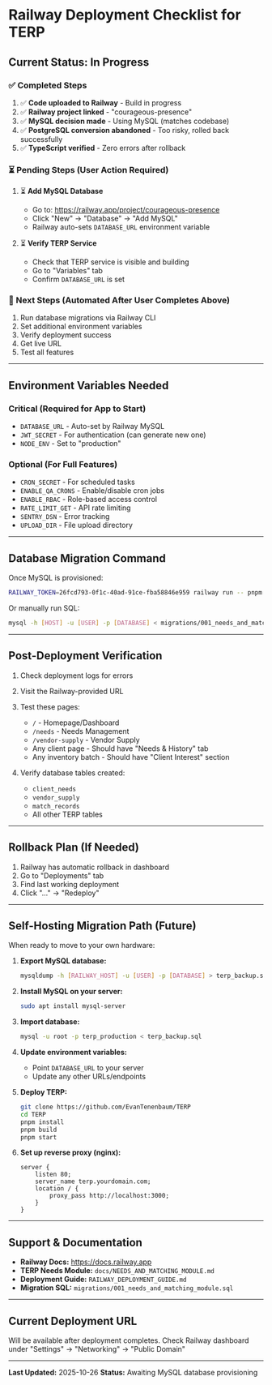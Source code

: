# Railway Deployment Checklist for TERP

## Current Status: In Progress

### ✅ Completed Steps

1. ✅ **Code uploaded to Railway** - Build in progress
2. ✅ **Railway project linked** - "courageous-presence"
3. ✅ **MySQL decision made** - Using MySQL (matches codebase)
4. ✅ **PostgreSQL conversion abandoned** - Too risky, rolled back successfully
5. ✅ **TypeScript verified** - Zero errors after rollback

### ⏳ Pending Steps (User Action Required)

1. ⏳ **Add MySQL Database**
   - Go to: https://railway.app/project/courageous-presence
   - Click "New" → "Database" → "Add MySQL"
   - Railway auto-sets `DATABASE_URL` environment variable

2. ⏳ **Verify TERP Service**
   - Check that TERP service is visible and building
   - Go to "Variables" tab
   - Confirm `DATABASE_URL` is set

### 🔄 Next Steps (Automated After User Completes Above)

1. Run database migrations via Railway CLI
2. Set additional environment variables
3. Verify deployment success
4. Get live URL
5. Test all features

---

## Environment Variables Needed

### Critical (Required for App to Start)
- `DATABASE_URL` - Auto-set by Railway MySQL
- `JWT_SECRET` - For authentication (can generate new one)
- `NODE_ENV` - Set to "production"

### Optional (For Full Features)
- `CRON_SECRET` - For scheduled tasks
- `ENABLE_QA_CRONS` - Enable/disable cron jobs
- `ENABLE_RBAC` - Role-based access control
- `RATE_LIMIT_GET` - API rate limiting
- `SENTRY_DSN` - Error tracking
- `UPLOAD_DIR` - File upload directory

---

## Database Migration Command

Once MySQL is provisioned:

```bash
RAILWAY_TOKEN=26fcd793-0f1c-40ad-91ce-fba58846e959 railway run -- pnpm db:push
```

Or manually run SQL:
```bash
mysql -h [HOST] -u [USER] -p [DATABASE] < migrations/001_needs_and_matching_module.sql
```

---

## Post-Deployment Verification

1. Check deployment logs for errors
2. Visit the Railway-provided URL
3. Test these pages:
   - `/` - Homepage/Dashboard
   - `/needs` - Needs Management
   - `/vendor-supply` - Vendor Supply
   - Any client page - Should have "Needs & History" tab
   - Any inventory batch - Should have "Client Interest" section

4. Verify database tables created:
   - `client_needs`
   - `vendor_supply`
   - `match_records`
   - All other TERP tables

---

## Rollback Plan (If Needed)

1. Railway has automatic rollback in dashboard
2. Go to "Deployments" tab
3. Find last working deployment
4. Click "..." → "Redeploy"

---

## Self-Hosting Migration Path (Future)

When ready to move to your own hardware:

1. **Export MySQL database:**
   ```bash
   mysqldump -h [RAILWAY_HOST] -u [USER] -p [DATABASE] > terp_backup.sql
   ```

2. **Install MySQL on your server:**
   ```bash
   sudo apt install mysql-server
   ```

3. **Import database:**
   ```bash
   mysql -u root -p terp_production < terp_backup.sql
   ```

4. **Update environment variables:**
   - Point `DATABASE_URL` to your server
   - Update any other URLs/endpoints

5. **Deploy TERP:**
   ```bash
   git clone https://github.com/EvanTenenbaum/TERP
   cd TERP
   pnpm install
   pnpm build
   pnpm start
   ```

6. **Set up reverse proxy (nginx):**
   ```nginx
   server {
       listen 80;
       server_name terp.yourdomain.com;
       location / {
           proxy_pass http://localhost:3000;
       }
   }
   ```

---

## Support & Documentation

- **Railway Docs:** https://docs.railway.app
- **TERP Needs Module:** `docs/NEEDS_AND_MATCHING_MODULE.md`
- **Deployment Guide:** `RAILWAY_DEPLOYMENT_GUIDE.md`
- **Migration SQL:** `migrations/001_needs_and_matching_module.sql`

---

## Current Deployment URL

Will be available after deployment completes.
Check Railway dashboard under "Settings" → "Networking" → "Public Domain"

---

**Last Updated:** 2025-10-26
**Status:** Awaiting MySQL database provisioning


